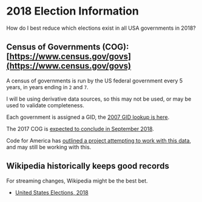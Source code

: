 # 2018 Election Information

How do I best reduce which elections exist in all USA governments in 2018?



## Census of Governments (COG): [https://www.census.gov/govs](https://www.census.gov/govs)

A census of governments is run by the US federal government every 5 years, in years ending in `2` and `7`.

I will be using derivative data sources, so this may not be used, or may be used to validate completeness.

Each government is assigned a GID, the [2007 GID lookup is here](https://harvester.census.gov/GID/MainPage.aspx).

The 2017 COG is [expected to conclude in September 2018](https://www.census.gov/newsroom/press-releases/2017/cog.html).

Code for America has [outlined a project attempting to work with this data](https://github.com/codeforamerica/project-ideas/issues/60), and may still be working with this.


## Wikipedia historically keeps good records

For streaming changes, Wikipedia might be the best bet.

- [United States Elections, 2018](https://en.wikipedia.org/wiki/United_States_elections,_2018)

